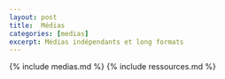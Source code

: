 ```yaml
---
layout: post
title:  Médias
categories: [medias]
excerpt: Médias indépendants et long formats
---
```

{% include medias.md %}
{% include ressources.md %}
